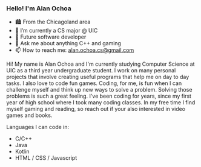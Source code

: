 ### Hello! I'm Alan Ochoa
- 🏙️ From the Chicagoland area
- 🌱 I’m currently a CS major @ UIC
- 🔮 Future software developer
- 💬 Ask me about anything C++ and gaming
- 📫 How to reach me: alan.ochoa.cs@gmail.com

Hi! My name is Alan Ochoa and I'm currently studying Computer Science at UIC as a third year undergraduate student. I work on many personal projects that involve creating useful programs that help me on day to day tasks. I also love to code fun games. Coding, for me, is fun when I can challenge myself and think up new ways to solve a problem. Solving those problems is such a great feeling. I've been coding for years, since my first year of high school where I took many coding classes. In my free time I find myself gaming and reading, so reach out if your also interested in video games and books.

Languages I can code in:
- C/C++
- Java
- Kotlin
- HTML / CSS / Javascript
